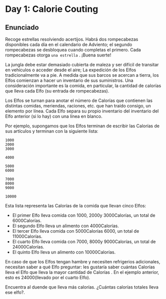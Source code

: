 # Day 1: Calorie Couting

## Enunciado

Recoge estrellas resolviendo acertijos. Habrá dos rompecabezas disponibles cada día en el calendario de Adviento; el segundo rompecabezas se desbloquea cuando completas el primero. Cada rompecabezas otorga `una estrella` . ¡Buena suerte!

La jungla debe estar demasiado cubierta de maleza y ser difícil de transitar en vehículos o acceder desde el aire; La expedición de los Elfos tradicionalmente va a pie. A medida que sus barcos se acercan a tierra, los Elfos comienzan a hacer un inventario de sus suministros. Una consideración importante es la comida, en particular, la cantidad de calorías que lleva cada Elfo (su entrada de rompecabezas).

Los Elfos se turnan para anotar el número de Calorías que contienen las distintas comidas, meriendas, raciones, etc. que han traído consigo, un elemento por línea. Cada Elfo separa su propio inventario del inventario del Elfo anterior (si lo hay) con una línea en blanco.

Por ejemplo, supongamos que los Elfos terminan de escribir las Calorías de sus artículos y terminan con la siguiente lista:

```
1000
2000
3000

4000

5000
6000

7000
8000
9000

10000

```

Esta lista representa las Calorías de la comida que llevan cinco Elfos:

  - El primer Elfo lleva comida con 1000, 2000y 3000Calorías, un total de 6000Calorías.
  - El segundo Elfo lleva un alimento con 4000Calorías.
  - El tercer Elfo lleva comida con 5000Calorías 6000, un total de 11000Calorías.
  - El cuarto Elfo lleva comida con 7000, 8000y 9000Calorías, un total de 24000Calorías.
  - El quinto Elfo lleva un alimento con 10000Calorías.

En caso de que los Elfos tengan hambre y necesiten refrigerios adicionales, necesitan saber a qué Elfo preguntar: les gustaría saber cuántas Calorías lleva el Elfo que lleva la mayor cantidad de Calorías . En el ejemplo anterior, esto es 24000(llevado por el cuarto Elfo).

Encuentra al duende que lleva más calorías. ¿Cuántas calorías totales lleva ese elfo?.